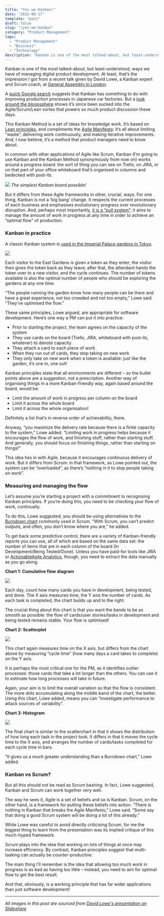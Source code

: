 ```yaml
---
title: "Yes we Kanban!"
date: "2015-08-17"
template: "post"
draft: false
slug: "/yes-we-kanban"
category: "Product Management"
tags:
  - "Product Management"
  - "Business"
  - "Technology"
description: "Kanban is one of the most talked-about, but least-understood, ways we have of managing digital product development."
---
```


Kanban is one of the most talked-about, but least-understood, ways we have of managing digital product development. At least, that’s the impression I got from a recent talk given by David Lowe, a Kanban expert and Scrum coach, at [General Assembly in London](https://generalassemb.ly/london).

A [quick Google search](https://en.wikipedia.org/wiki/Kanban) suggests that Kanban has something to do with improving production processes in Japanese car factories. But a [look around the blogosphere](http://scrumandkanban.co.uk/) shows it’s since been sucked into the Agile/Scrum/Lean vortex that powers so much product discussion these days.

This Kanban Method is a set of ideas for knowledge work. It’s based on [Lean principles](http://www.lean.org/whatslean/), and compliments the [Agile Manifesto](http://www.agilealliance.org/the-alliance/the-agile-manifesto/): it’s all about limiting “waste”, delivering work continuously, and making iterative improvements. And, I now believe, it’s a method that product managers need to know about.

In common with other applications of Agile like Scrum, Kanban (I’m going to use Kanban and the Kanban Method synonymously from now on) works around a progress board: the sort of thing you can see on Trello, on JIRA, or on that part of your office whiteboard that’s organised in columns and bedecked with post-its.

![](/media/yes-we-kanban-1.jpg)
*The simplest Kanban board possible!*

But it differs from these Agile frameworks in other, crucial, ways. For one thing, Kanban is not a ‘big bang’ change. It respects the current processes of each business and emphasises evolutionary progress over revolutionary disruption. And, perhaps most importantly, [it is a “pull system”](http://leanmanufacturingcoach.com/pullsystem.htm): it aims to manage the amount of work in progress at any time in order to achieve an “optimal flow” of production.

### Kanban in practice
A classic Kanban system is [used in the Imperial Palace gardens in Tokyo](http://scrumandkanban.co.uk/is-it-ever-okay-to-fully-load-a-system/).

![](/media/yes-we-kanban-2.jpg)

Each visitor to the East Gardens is given a token as they enter; the visitor then gives the token back as they leave; after that, the attendant hands the token over to a new visitor, and the cycle continues. The number of tokens available is also the optimal number of people who should be exploring the gardens at any one time.

“The people running the garden know how many people can be there and have a great experience, not too crowded and not too empty,” Lowe said. “They’ve optimised the flow.”

These same principles, Lowe argued, are appropriate for software development. Here’s one way a PM can put it into practice:

* Prior to starting the project, the team agrees on the capacity of the system
* They use cards on the board (Trello, JIRA, whiteboard with post-its, whatever) to denote capacity
* They attach a card to each piece of work
* When they run out of cards, they stop taking on new work
* They only take on new work when a token is available: just like the garden, it’s one in, one out!

Kanban principles state that all environments are different – so the bullet points above are a suggestion, not a prescription. Another way of organising things in a more Kanban-friendly way, again based around the board, would be:

* Limit the amount of work in progress per column on the board
* Limit it across the whole board
* Limit it across the whole organisation!

Definitely a list that’s in reverse order of achievability, there.

Anyway, “you maximize the delivery rate because there is a finite capacity to the system,” Lowe added. “Limiting work in progress helps because it encourages the flow of work, and finishing stuff, rather than starting stuff. And generally, you should focus on finishing things, rather than starting on things!”

This idea ties in with Agile, because it encourages continuous delivery of work. But it differs from Scrum: in that framework, as Lowe pointed out, the system can be “overloaded”, as there’s “nothing in it to stop people taking on work”.

### Measuring and managing the flow
Let’s assume you’re starting a project with a commitment to recognising Kanban principles. If you’re doing this, you need to be checking your flow of work, continually.

To do this, Lowe suggested, you should be using alternatives to the [Burndown chart](http://www.methodsandtools.com/archive/scrumburndown.php) commonly used in Scrum. “With Scrum, you can’t predict outputs, and often, you don’t know where you are,” he added.

To get back some predictive control, there are a variety of Kanban-friendly reports you can use, all of which are based on the same data set: the number of items that are in each column of the board (In Development/Being Tested/Done). Unless you have paid-for tools like JIRA or [ActionableAgile Analytics](https://www.actionableagile.com/analytics-demo/), though, you need to extract the data manually as you go along.

**Chart 1: Cumulative flow diagram**

![](/media/yes-we-kanban-3.jpg)

Each day, count how many cards you have in development, being tested, and done. The X axis measures time, the Y axis the number of cards. As each task is completed, the chart builds up and to the right.

The crucial thing about this chart is that you want the bands to be as smooth as possible: the flow of cards/user stories/tasks in development and being tested remains stable. Your flow is optimised!

**Chart 2: Scatterplot**

![](/media/yes-we-kanban-4.jpg)

This chart again measures time on the X axis, but differs from the chart above by measuring “cycle time” (how many days a card takes to complete) on the Y axis.

It is perhaps the most critical one for the PM, as it identifies outlier processes: those cards that take a lot longer than the others. You can use it to estimate how long processes will take in future.

Again, your aim is to limit the overall variation so that the flow is consistent. The more dots accumulating along the middle band of the chart, the better. Using this chart, Lowe added, means you can “investigate performance to attack sources of variability”.

**Chart 3: Histogram**

![](/media/yes-we-kanban-5.jpg)

The final chart is similar to the scatterchart in that it shows the distribution of how long each task in the project took. It differs in that it moves the cycle time to the X axis, and arranges the number of cards/tasks completed for each cycle time in bars.

“It gives us a much greater understanding than a Burndown chart,” Lowe added.

### Kanban vs Scrum?
But all this should not be read as Scrum bashing. In fact, Lowe suggested, Kanban and Scrum can work together very well.

The way he sees it, Agile is a set of beliefs and so is Kanban. Scrum, on the other hand, is a framework for putting these beliefs into action. “There is nothing in Kanban that breaks the Agile Manifesto,” Lowe said. “Some say that doing a good Scrum system will be doing a lot of this already.”

While Lowe was careful to avoid directly criticising Scrum, for me the biggest thing to learn from the presentation was its implied critique of this much-hyped framework.

Scrum plays into the idea that working on lots of things at once may increase efficiency. By contrast, Kanban principles suggest that multi-tasking can actually be counter-productive.

The main thing I’ll remember is the idea that allowing too much work in progress is as bad as having too little – instead, you need to aim for optimal flow to get the best result.

And that, obviously, is a working principle that has far wider applications than just software development!

----

*All images in this post are sourced from [David Lowe's presentation on Slideshare](http://www.slideshare.net/scrumandkanban/intro-tokanban-2015jun18slideshare)*
